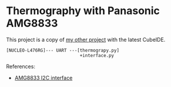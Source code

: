 # Thermography with Panasonic AMG8833

This project is a copy of [my other project](https://github.com/araobp/stm32-mcu/tree/master/NUCLEO-F401RE/AI) with the latest CubeIDE.

```
[NUCLEO-L476RG]--- UART ---[thermograpy.py]
                            +interface.py
```

References:
- [AMG8833 I2C interface](https://industrial.panasonic.com/cdbs/www-data/pdf/ADI8000/ast-ind-177617.pdf)
